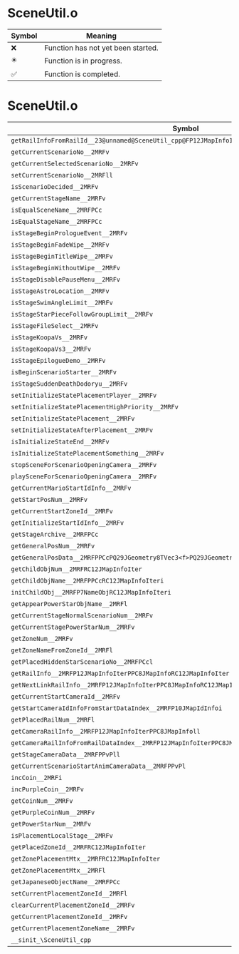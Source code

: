 # SceneUtil.o
| Symbol | Meaning 
| ------------- | ------------- 
| :x: | Function has not yet been started. 
| :eight_pointed_black_star: | Function is in progress. 
| :white_check_mark: | Function is completed. 


# SceneUtil.o
| Symbol | Decompiled? |
| ------------- | ------------- |
| `getRailInfoFromRailId__23@unnamed@SceneUtil_cpp@FP12JMapInfoIterPPC8JMapInfoPC15StageDataHolderi` | :x: |
| `getCurrentScenarioNo__2MRFv` | :x: |
| `getCurrentSelectedScenarioNo__2MRFv` | :x: |
| `setCurrentScenarioNo__2MRFll` | :x: |
| `isScenarioDecided__2MRFv` | :x: |
| `getCurrentStageName__2MRFv` | :x: |
| `isEqualSceneName__2MRFPCc` | :x: |
| `isEqualStageName__2MRFPCc` | :x: |
| `isStageBeginPrologueEvent__2MRFv` | :x: |
| `isStageBeginFadeWipe__2MRFv` | :x: |
| `isStageBeginTitleWipe__2MRFv` | :x: |
| `isStageBeginWithoutWipe__2MRFv` | :x: |
| `isStageDisablePauseMenu__2MRFv` | :x: |
| `isStageAstroLocation__2MRFv` | :x: |
| `isStageSwimAngleLimit__2MRFv` | :x: |
| `isStageStarPieceFollowGroupLimit__2MRFv` | :x: |
| `isStageFileSelect__2MRFv` | :x: |
| `isStageKoopaVs__2MRFv` | :x: |
| `isStageKoopaVs3__2MRFv` | :x: |
| `isStageEpilogueDemo__2MRFv` | :x: |
| `isBeginScenarioStarter__2MRFv` | :x: |
| `isStageSuddenDeathDodoryu__2MRFv` | :x: |
| `setInitializeStatePlacementPlayer__2MRFv` | :x: |
| `setInitializeStatePlacementHighPriority__2MRFv` | :x: |
| `setInitializeStatePlacement__2MRFv` | :x: |
| `setInitializeStateAfterPlacement__2MRFv` | :x: |
| `isInitializeStateEnd__2MRFv` | :x: |
| `isInitializeStatePlacementSomething__2MRFv` | :x: |
| `stopSceneForScenarioOpeningCamera__2MRFv` | :x: |
| `playSceneForScenarioOpeningCamera__2MRFv` | :x: |
| `getCurrentMarioStartIdInfo__2MRFv` | :x: |
| `getStartPosNum__2MRFv` | :x: |
| `getCurrentStartZoneId__2MRFv` | :x: |
| `getInitializeStartIdInfo__2MRFv` | :x: |
| `getStageArchive__2MRFPCc` | :x: |
| `getGeneralPosNum__2MRFv` | :x: |
| `getGeneralPosData__2MRFPPCcPQ29JGeometry8TVec3<f>PQ29JGeometry8TVec3<f>PP12JMapLinkInfoi` | :x: |
| `getChildObjNum__2MRFRC12JMapInfoIter` | :x: |
| `getChildObjName__2MRFPPCcRC12JMapInfoIteri` | :x: |
| `initChildObj__2MRFP7NameObjRC12JMapInfoIteri` | :x: |
| `getAppearPowerStarObjName__2MRFl` | :x: |
| `getCurrentStageNormalScenarioNum__2MRFv` | :x: |
| `getCurrentStagePowerStarNum__2MRFv` | :x: |
| `getZoneNum__2MRFv` | :x: |
| `getZoneNameFromZoneId__2MRFl` | :x: |
| `getPlacedHiddenStarScenarioNo__2MRFPCcl` | :x: |
| `getRailInfo__2MRFP12JMapInfoIterPPC8JMapInfoRC12JMapInfoIter` | :x: |
| `getNextLinkRailInfo__2MRFP12JMapInfoIterPPC8JMapInfoRC12JMapInfoIter` | :x: |
| `getCurrentStartCameraId__2MRFv` | :x: |
| `getStartCameraIdInfoFromStartDataIndex__2MRFP10JMapIdInfoi` | :x: |
| `getPlacedRailNum__2MRFl` | :x: |
| `getCameraRailInfo__2MRFP12JMapInfoIterPPC8JMapInfoll` | :x: |
| `getCameraRailInfoFromRailDataIndex__2MRFP12JMapInfoIterPPC8JMapInfoil` | :x: |
| `getStageCameraData__2MRFPPvPll` | :x: |
| `getCurrentScenarioStartAnimCameraData__2MRFPPvPl` | :x: |
| `incCoin__2MRFi` | :x: |
| `incPurpleCoin__2MRFv` | :x: |
| `getCoinNum__2MRFv` | :x: |
| `getPurpleCoinNum__2MRFv` | :x: |
| `getPowerStarNum__2MRFv` | :x: |
| `isPlacementLocalStage__2MRFv` | :x: |
| `getPlacedZoneId__2MRFRC12JMapInfoIter` | :x: |
| `getZonePlacementMtx__2MRFRC12JMapInfoIter` | :x: |
| `getZonePlacementMtx__2MRFl` | :x: |
| `getJapaneseObjectName__2MRFPCc` | :x: |
| `setCurrentPlacementZoneId__2MRFl` | :x: |
| `clearCurrentPlacementZoneId__2MRFv` | :x: |
| `getCurrentPlacementZoneId__2MRFv` | :x: |
| `getCurrentPlacementZoneName__2MRFv` | :x: |
| `__sinit_\SceneUtil_cpp` | :x: |
